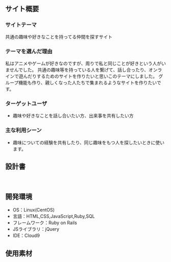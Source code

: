# <!--ここにアプリ名を入力-->
​
## サイト概要
### サイトテーマ
共通の趣味や好きなことを持ってる仲間を探すサイト
​
### テーマを選んだ理由
私はアニメやゲームが好きなのですが、周りで私と同じことが好きという人がいませんでした。
共通の趣味等を持っている人を繋げて、話し合ったり、オンラインで遊んだりするためのサイトを作りたいと思いこのテーマにしました。
グループ機能も作り、親しくなった人たちで集まれるようなサイトを作りたいです。
​
### ターゲットユーザ
- 趣味や好きなことを話し合いたい方、出来事を共有したい方
​
### 主な利用シーン
- 趣味についての経験を共有したり、同じ趣味をもつ人を探したいときに使います。
​
## 設計書
<!--テーマを設定・提出する時点では不要です-->
​
## 開発環境
- OS：Linux(CentOS)
- 言語：HTML,CSS,JavaScript,Ruby,SQL
- フレームワーク：Ruby on Rails
- JSライブラリ：jQuery
- IDE：Cloud9
​
## 使用素材
<!--- 外部サービスの画像素材・音声素材を使用した場合は、必ずサービス名とURLを明記してください。-->
<!--- アプリケーションの実装に使用したgem/bootstrapのリファレンスなどの記載は不要です。-->
<!--- 使用しない場合は、使用素材の項目をREADMEから削除してください。-->
<!--折りたたむ-->